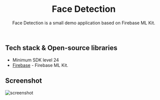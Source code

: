 <h1 align="center">Face Detection</h1>

<p align="center">  
Face Detection is a small demo application based on Firebase ML Kit.</p>
</br>

## Tech stack & Open-source libraries
- Minimum SDK level 24
- [Firebase](https://firebase.google.com/) - Firebase ML Kit.

## Screenshot

![screenshot](https://github.com/[asayush]/[Face-Detection-App]/blob/[master]/ss.jpeg?raw=true)
